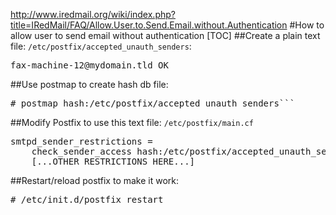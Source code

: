<http://www.iredmail.org/wiki/index.php?title=IRedMail/FAQ/Allow.User.to.Send.Email.without.Authentication>
#How to allow user to send email without authentication
[TOC]
##Create a plain text file: 
`/etc/postfix/accepted_unauth_senders`:
<pre>
fax-machine-12@mydomain.tld OK
</pre>

##Use postmap to create hash db file:
<pre>
# postmap hash:/etc/postfix/accepted_unauth_senders```
</pre>

##Modify Postfix to use this text file:
`/etc/postfix/main.cf`
<pre>
smtpd_sender_restrictions = 
    check_sender_access hash:/etc/postfix/accepted_unauth_senders,
    [...OTHER RESTRICTIONS HERE...]
</pre>

##Restart/reload postfix to make it work:
<pre>
# /etc/init.d/postfix restart
</pre>
